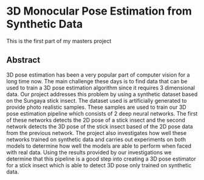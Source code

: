 # 3D Monocular Pose Estimation from Synthetic Data
This is the first part of my masters project
## Abstract
3D pose estimation has been a very popular part of computer vision for a long time
now. The main challenge these days is to find data that can be used to train a 3D pose
estimation algorithm since it requires 3 dimensional data. Our project addresses this
problem by using a synthetic dataset based on the Sungaya stick insect. The dataset
used is artificially generated to provide photo realistic samples. These samples are used
to train our 3D pose estimation pipeline which consists of 2 deep neural networks. The
first of these networks detects the 2D pose of a stick insect and the second network
detects the 3D pose of the stick insect based of the 2D pose data from the previous
network. The project also investigates how well these networks trained on synthetic data
and carries out experiments on both models to determine how well the models are able
to perform when faced with real data. Using the results provided by our investigations
we determine that this pipeline is a good step into creating a 3D pose estimator for a
stick insect which is able to detect 3D pose only trained on synthetic data. 
